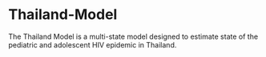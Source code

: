 # Thailand-Model
The Thailand Model is a multi-state model designed to estimate state of the pediatric and adolescent HIV epidemic in Thailand. 
